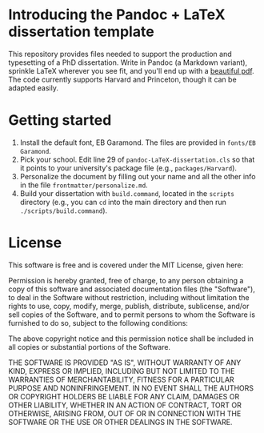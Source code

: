 # Introducing the Pandoc + LaTeX dissertation template

This repository provides files needed to support the production and typesetting of a PhD dissertation. Write in Pandoc (a Markdown variant), sprinkle LaTeX wherever you see fit, and you'll end up with a [beautiful pdf](http://bit.ly/YRt5hE). The code currently supports Harvard and Princeton, though it can be adapted easily.

# Getting started
1. Install the default font, EB Garamond. The files are provided in `fonts/EB Garamond`.
2. Pick your school. Edit line 29 of `pandoc-LaTeX-dissertation.cls` so that it points to your university's package file (e.g., `packages/Harvard`).
3. Personalize the document by filling out your name and all the other info in the file `frontmatter/personalize.md`.
4. Build your dissertation with `build.command`, located in the `scripts` directory (e.g., you can `cd` into the main directory and then run `./scripts/build.command`).

# License

This software is free and is covered under the MIT License, given here:

Permission is hereby granted, free of charge, to any person obtaining a copy of this software and associated documentation files (the "Software"), to deal in the Software without restriction, including without limitation the rights to use, copy, modify, merge, publish, distribute, sublicense, and/or sell copies of the Software, and to permit persons to whom the Software is furnished to do so, subject to the following conditions:

The above copyright notice and this permission notice shall be included in all copies or substantial portions of the Software.

THE SOFTWARE IS PROVIDED "AS IS", WITHOUT WARRANTY OF ANY KIND, EXPRESS OR IMPLIED, INCLUDING BUT NOT LIMITED TO THE WARRANTIES OF MERCHANTABILITY, FITNESS FOR A PARTICULAR PURPOSE AND NONINFRINGEMENT. IN NO EVENT SHALL THE AUTHORS OR COPYRIGHT HOLDERS BE LIABLE FOR ANY CLAIM, DAMAGES OR OTHER LIABILITY, WHETHER IN AN ACTION OF CONTRACT, TORT OR OTHERWISE, ARISING FROM, OUT OF OR IN CONNECTION WITH THE SOFTWARE OR THE USE OR OTHER DEALINGS IN THE SOFTWARE.